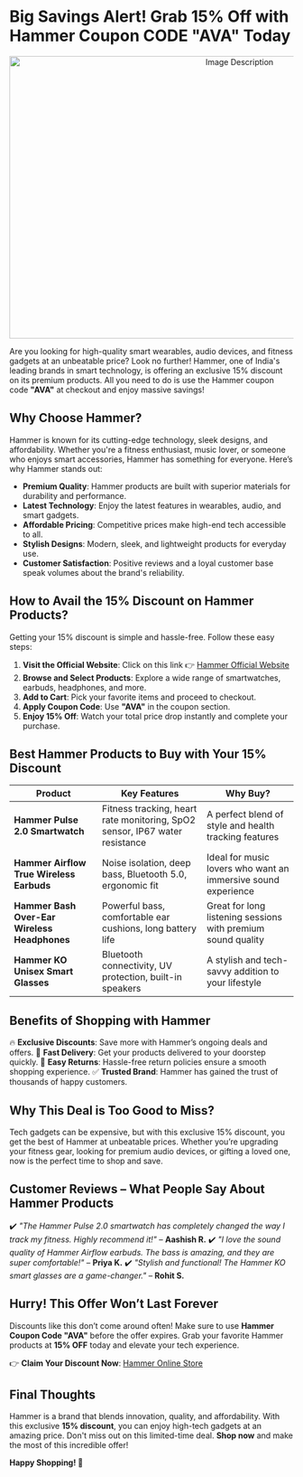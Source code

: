 # Big Savings Alert! Grab 15% Off with Hammer Coupon CODE "AVA" Today
<p align="center">
  <img src="https://res.cloudinary.com/dod2reyan/image/upload/v1741073723/Hammeronline_Coupon_Code_jykzsc.jpg" 
       alt="Image Description" 
       width="800" 
       height="500">
</p>


Are you looking for high-quality smart wearables, audio devices, and fitness gadgets at an unbeatable price? Look no further! Hammer, one of India's leading brands in smart technology, is offering an exclusive 15% discount on its premium products. All you need to do is use the Hammer coupon code **"AVA"** at checkout and enjoy massive savings!

## Why Choose Hammer?

Hammer is known for its cutting-edge technology, sleek designs, and affordability. Whether you're a fitness enthusiast, music lover, or someone who enjoys smart accessories, Hammer has something for everyone. Here’s why Hammer stands out:

- **Premium Quality**: Hammer products are built with superior materials for durability and performance.
- **Latest Technology**: Enjoy the latest features in wearables, audio, and smart gadgets.
- **Affordable Pricing**: Competitive prices make high-end tech accessible to all.
- **Stylish Designs**: Modern, sleek, and lightweight products for everyday use.
- **Customer Satisfaction**: Positive reviews and a loyal customer base speak volumes about the brand's reliability.

## How to Avail the 15% Discount on Hammer Products?

Getting your 15% discount is simple and hassle-free. Follow these easy steps:

1. **Visit the Official Website**: Click on this link 👉 [Hammer Official Website](#)
2. **Browse and Select Products**: Explore a wide range of smartwatches, earbuds, headphones, and more.
3. **Add to Cart**: Pick your favorite items and proceed to checkout.
4. **Apply Coupon Code**: Use **"AVA"** in the coupon section.
5. **Enjoy 15% Off**: Watch your total price drop instantly and complete your purchase.

## Best Hammer Products to Buy with Your 15% Discount

| **Product**                         | **Key Features**                                                         | **Why Buy?**                                               |
|------------------------------------|-------------------------------------------------------------------------|-----------------------------------------------------------|
| **Hammer Pulse 2.0 Smartwatch**     | Fitness tracking, heart rate monitoring, SpO2 sensor, IP67 water resistance | A perfect blend of style and health tracking features     |
| **Hammer Airflow True Wireless Earbuds** | Noise isolation, deep bass, Bluetooth 5.0, ergonomic fit                     | Ideal for music lovers who want an immersive sound experience |
| **Hammer Bash Over-Ear Wireless Headphones** | Powerful bass, comfortable ear cushions, long battery life                   | Great for long listening sessions with premium sound quality |
| **Hammer KO Unisex Smart Glasses**  | Bluetooth connectivity, UV protection, built-in speakers                    | A stylish and tech-savvy addition to your lifestyle       |

## Benefits of Shopping with Hammer

🔥 **Exclusive Discounts**: Save more with Hammer’s ongoing deals and offers.
🚚 **Fast Delivery**: Get your products delivered to your doorstep quickly.
🔄 **Easy Returns**: Hassle-free return policies ensure a smooth shopping experience.
✅ **Trusted Brand**: Hammer has gained the trust of thousands of happy customers.

## Why This Deal is Too Good to Miss?

Tech gadgets can be expensive, but with this exclusive 15% discount, you get the best of Hammer at unbeatable prices. Whether you’re upgrading your fitness gear, looking for premium audio devices, or gifting a loved one, now is the perfect time to shop and save.

## Customer Reviews – What People Say About Hammer Products

✔️ *"The Hammer Pulse 2.0 smartwatch has completely changed the way I track my fitness. Highly recommend it!"* – **Aashish R.**
✔️ *"I love the sound quality of Hammer Airflow earbuds. The bass is amazing, and they are super comfortable!"* – **Priya K.**
✔️ *"Stylish and functional! The Hammer KO smart glasses are a game-changer."* – **Rohit S.**

## Hurry! This Offer Won’t Last Forever

Discounts like this don’t come around often! Make sure to use **Hammer Coupon Code "AVA"** before the offer expires. Grab your favorite Hammer products at **15% OFF** today and elevate your tech experience.

👉 **Claim Your Discount Now**: [Hammer Online Store](#)

## Final Thoughts

Hammer is a brand that blends innovation, quality, and affordability. With this exclusive **15% discount**, you can enjoy high-tech gadgets at an amazing price. Don't miss out on this limited-time deal. **Shop now** and make the most of this incredible offer!

**Happy Shopping! 🚀**
